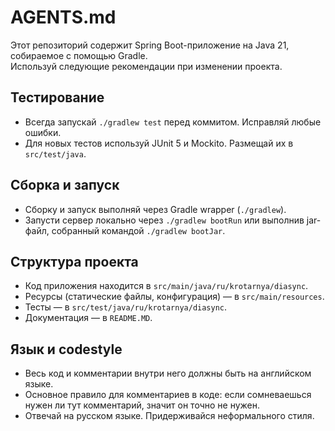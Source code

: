 # AGENTS.md

Этот репозиторий содержит Spring Boot-приложение на Java 21, собираемое с помощью Gradle.  
Используй следующие рекомендации при изменении проекта.

## Тестирование

- Всегда запускай `./gradlew test` перед коммитом. Исправляй любые ошибки.
- Для новых тестов используй JUnit 5 и Mockito. Размещай их в `src/test/java`.

## Сборка и запуск

- Сборку и запуск выполняй через Gradle wrapper (`./gradlew`).
- Запусти сервер локально через `./gradlew bootRun` или выполнив jar-файл, собранный командой `./gradlew bootJar`.

## Структура проекта

- Код приложения находится в `src/main/java/ru/krotarnya/diasync`.
- Ресурсы (статические файлы, конфигурация) — в `src/main/resources`.
- Тесты — в `src/test/java/ru/krotarnya/diasync`.
- Документация — в `README.MD`.

## Язык и codestyle

- Весь код и комментарии внутри него должны быть на английском языке.
- Основное правило для комментариев в коде: если сомневаешься нужен ли тут комментарий, значит он точно не нужен.
- Отвечай на русском языке. Придерживайся неформального стиля.
